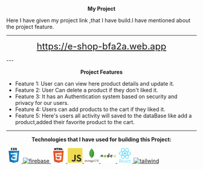 <p align="center">
  <strong >My Project</strong>
  <p> Here I have given my project link ,that I have build.I have mentioned about the project feature.</p>
</p>

---

<p align="center">
  <a href="https://e-shop-bfa2a.web.app/" style="font-size: 24px; text-align: center;">https://e-shop-bfa2a.web.app</a>
</p>
---

<p align="center">
  <strong>Project Features</strong>
</p>

- Feature 1: User can can view here product details and update it.
- Feature 2: User Can delete a product if they don't liked it.
- Feature 3: It has an Authentication system based on security and privacy for our users.
- Feature 4: Users can add products to the cart if they liked it.
- Feature 5: Here's users all activity will saved to the dataBase like add a product,added their favorite product to the cart.

---

<p align="center">
  <strong>Technologies that I have used for building this Project:</strong>
</p>
<p align="left"> <a href="https://www.w3schools.com/css/" target="_blank" rel="noreferrer"> <img src="https://raw.githubusercontent.com/devicons/devicon/master/icons/css3/css3-original-wordmark.svg" alt="css3" width="40" height="40"/> </a> <a href="https://firebase.google.com/" target="_blank" rel="noreferrer"> <img src="https://www.vectorlogo.zone/logos/firebase/firebase-icon.svg" alt="firebase" width="40" height="40"/> </a> <a href="https://www.w3.org/html/" target="_blank" rel="noreferrer"> <img src="https://raw.githubusercontent.com/devicons/devicon/master/icons/html5/html5-original-wordmark.svg" alt="html5" width="40" height="40"/> </a> <a href="https://developer.mozilla.org/en-US/docs/Web/JavaScript" target="_blank" rel="noreferrer"> <img src="https://raw.githubusercontent.com/devicons/devicon/master/icons/javascript/javascript-original.svg" alt="javascript" width="40" height="40"/> </a> <a href="https://www.mongodb.com/" target="_blank" rel="noreferrer"> <img src="https://raw.githubusercontent.com/devicons/devicon/master/icons/mongodb/mongodb-original-wordmark.svg" alt="mongodb" width="40" height="40"/> </a> </a> <a href="https://nodejs.org" target="_blank" rel="noreferrer"> <img src="https://raw.githubusercontent.com/devicons/devicon/master/icons/nodejs/nodejs-original-wordmark.svg" alt="nodejs" width="40" height="40"/> </a> <a href="https://reactjs.org/" target="_blank" rel="noreferrer"> <img src="https://raw.githubusercontent.com/devicons/devicon/master/icons/react/react-original-wordmark.svg" alt="react" width="40" height="40"/> </a> <a href="https://tailwindcss.com/" target="_blank" rel="noreferrer"> <img src="https://www.vectorlogo.zone/logos/tailwindcss/tailwindcss-icon.svg" alt="tailwind" width="40" height="40"/> </a> </p>

